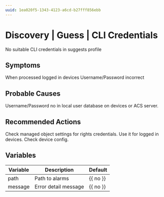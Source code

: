 ```yaml
---
uuid: 1ea020f5-1343-4123-a6cd-b27fff856ebb
---
```

# Discovery | Guess | CLI Credentials

No suitable CLI credentials in suggests profile

## Symptoms

When processed logged in devices Username/Password incorrect

## Probable Causes

Username/Password no in local user database on devices or ACS server.

## Recommended Actions

Check managed object settings for rights credentials. Use it for logged in devices. Check device config.

## Variables

Variable | Description | Default
--- | --- | ---
path | Path to alarms | {{ no }}
message | Error detail message  | {{ no }}
